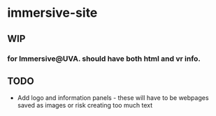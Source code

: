 # immersive-site
## WIP
### for Immersive@UVA. should have both html and vr info.
## TODO
 - Add logo and information panels - these will have to be webpages saved as images or risk creating too much text
 